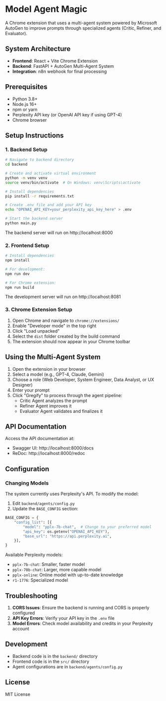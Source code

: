 # Model Agent Magic

A Chrome extension that uses a multi-agent system powered by Microsoft AutoGen to improve prompts through specialized agents (Critic, Refiner, and Evaluator).

## System Architecture

- **Frontend**: React + Vite Chrome Extension
- **Backend**: FastAPI + AutoGen Multi-Agent System
- **Integration**: n8n webhook for final processing

## Prerequisites

- Python 3.8+
- Node.js 16+
- npm or yarn
- Perplexity API key (or OpenAI API key if using GPT-4)
- Chrome browser

## Setup Instructions

### 1. Backend Setup

```bash
# Navigate to backend directory
cd backend

# Create and activate virtual environment
python -m venv venv
source venv/bin/activate  # On Windows: venv\Scripts\activate

# Install dependencies
pip install -r requirements.txt

# Create .env file and add your API key
echo "OPENAI_API_KEY=your_perplexity_api_key_here" > .env

# Start the backend server
python main.py
```

The backend server will run on http://localhost:8000

### 2. Frontend Setup

```bash
# Install dependencies
npm install

# For development:
npm run dev

# For Chrome extension:
npm run build
```

The development server will run on http://localhost:8081

### 3. Chrome Extension Setup

1. Open Chrome and navigate to `chrome://extensions/`
2. Enable "Developer mode" in the top right
3. Click "Load unpacked"
4. Select the `dist` folder created by the build command
5. The extension should now appear in your Chrome toolbar

## Using the Multi-Agent System

1. Open the extension in your browser
2. Select a model (e.g., GPT-4, Claude, Gemini)
3. Choose a role (Web Developer, System Engineer, Data Analyst, or UX Designer)
4. Enter your prompt
5. Click "Gregify" to process through the agent pipeline:
   - Critic Agent analyzes the prompt
   - Refiner Agent improves it
   - Evaluator Agent validates and finalizes it

## API Documentation

Access the API documentation at:

- Swagger UI: http://localhost:8000/docs
- ReDoc: http://localhost:8000/redoc

## Configuration

### Changing Models

The system currently uses Perplexity's API. To modify the model:

1. Edit `backend/agents/config.py`
2. Update the `BASE_CONFIG` section:

```python
BASE_CONFIG = {
    "config_list": [{
        "model": "pplx-7b-chat",  # Change to your preferred model
        "api_key": os.getenv("OPENAI_API_KEY"),
        "base_url": "https://api.perplexity.ai",
    }],
}
```

Available Perplexity models:

- `pplx-7b-chat`: Smaller, faster model
- `pplx-70b-chat`: Larger, more capable model
- `pplx-online`: Online model with up-to-date knowledge
- `r1-1776`: Specialized model

## Troubleshooting

1. **CORS Issues**: Ensure the backend is running and CORS is properly configured
2. **API Key Errors**: Verify your API key in the `.env` file
3. **Model Errors**: Check model availability and credits in your Perplexity account

## Development

- Backend code is in the `backend/` directory
- Frontend code is in the `src/` directory
- Agent configurations are in `backend/agents/config.py`

## License

MIT License
